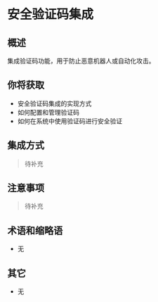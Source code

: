 # 安全验证码集成

## 概述

集成验证码功能，用于防止恶意机器人或自动化攻击。

## 你将获取

- 安全验证码集成的实现方式
- 如何配置和管理验证码
- 如何在系统中使用验证码进行安全验证


## 集成方式

> 待补充

## 注意事项

> 待补充

## 术语和缩略语

- 无

## 其它

- 无
